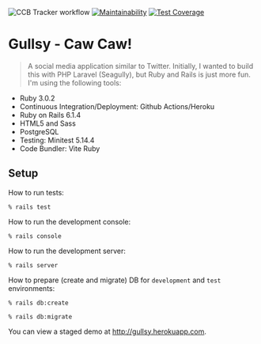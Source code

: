 ![CCB Tracker workflow](https://github.com/tflem/gullsy/actions/workflows/gullsy.yml/badge.svg)
[![Maintainability](https://api.codeclimate.com/v1/badges/0a97ac093d7e63961675/maintainability)](https://codeclimate.com/github/tflem/gullsy/maintainability)
[![Test Coverage](https://api.codeclimate.com/v1/badges/0a97ac093d7e63961675/test_coverage)](https://codeclimate.com/github/tflem/gullsy/test_coverage)

# Gullsy - Caw Caw!

> A social media application similar to Twitter. Initially, I wanted to build this with PHP Laravel (Seagully), but Ruby and Rails is just more fun. I'm using the following tools:

* Ruby 3.0.2
* Continuous Integration/Deployment: Github Actions/Heroku
* Ruby on Rails 6.1.4
* HTML5 and Sass
* PostgreSQL
* Testing: Minitest 5.14.4
* Code Bundler: Vite Ruby

## Setup

How to run tests:

```
% rails test
```

How to run the development console:

```
% rails console
```

How to run the development server:

```
% rails server
```

How to prepare (create and migrate) DB for `development` and `test` environments:

```
% rails db:create

% rails db:migrate
```

You can view a staged demo at http://gullsy.herokuapp.com.
